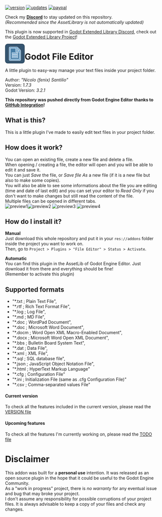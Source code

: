 [![version](https://img.shields.io/badge/plugin%20version-1.7.1-blue)](https://github.com/fenix-hub/godot-engine.file-editor)
[![updates](https://img.shields.io/badge/plugin%20updates-on%20discord-purple)](https://discord.gg/JNrcucg)
[![paypal](https://img.shields.io/badge/donations-PayPal-cyan)](https://paypal.me/NSantilio?locale.x=it_IT)

Check my **[Discord](https://discord.gg/KnJGY9S)** to stay updated on this repository.  
*(Recommended since the AssetLibrary is not automatically updated)*  

This plugin is now supported in [Godot Extended Library Discord](https://discord.gg/JNrcucg), check out the [Godot Extended Library Project](https://github.com/godot-extended-libraries)!

<img src="addons/file-editor/icon.png" width="64" height="64" align="left">

# Godot File Editor
A little plugin to easy-way manage your text files inside your project folder. 

Author: *"Nicolo (fenix) Santilio"*  
Version: *1.7.3*  
Godot Version: *3.2.1*  

**This repository was pushed directly from Godot Engine Editor thanks to [GitHub Integration](https://github.com/fenix-hub/godot-engine.github-integration)!**  

## What is this?
This is a little plugin I've made to easily edit text files in your project folder.  

## How does it work?
You can open an existing file, create a new file and delete a file.  
When opening / creating a file, the editor will open and you will be able to edit it and save it.  
You can just *Save* the file, or *Save file As* a new file (if it is a new file but also to make some copies).  
You will also be able to see some informations about the file you are editing (time and date of last edit) and you can set your editor to *Read Only* if you don't want to make changes but still read the content of the file.  
Multiple files can be opened in different tabs.  
![preview1](https://i.imgur.com/BbZzKzD.png)![preview2](https://i.imgur.com/asggk4f.png) ![preview3](https://i.imgur.com/omReRZr.png) ![preview4](https://i.imgur.com/d8pMJsE.png) 

## How do I install it?
**Manual**  
Just download this whole repository and put it in your `res://addons` folder inside the project you want to work on.  
Then, go to `Project > Plugins > "File Editor" > Status > Activate`.  

**Automatic**  
You can find this plugin in the AssetLib of Godot Engine Editor. Just download it from there and everything should be fine!  
(Remember to activate this plugin)  

## Supported formats
+ "*.txt ; Plain Text File", 
+ "*.rtf ; Rich Text Format File", 
+ "*.log ; Log File", 
+ "*.md ; MD File",
+ "*.doc ; WordPad Document",
+ "*.doc ; Microsoft Word Document",
+ "*.docm ; Word Open XML Macro-Enabled Document",
+ "*.docx ; Microsoft Word Open XML Document",
+ "*.bbs ; Bulletin Board System Text",
+ "*.dat ; Data File",
+ "*.xml ; XML File",
+ "*.sql ; SQL database file",
+ "*.json ; JavaScript Object Notation File",  
+ "*.html ; HyperText Markup Language"
+ "*.cfg ; Configuration File"
+ "*.ini ; Initialization File (same as .cfg Configuration File)"  
+ "*.csv ; Comma-separated values File"

#### Current version
To check all the features included in the current version, please read the [VERSION file](./VERSION.md)

#### Upcoming features
To check all the features I'm currently working on, please read the [TODO file](./TODO.md)

#  Disclaimer  
This addon was built for a **personal use** intention. It was released as an open source plugin in the hope that it could be useful to the Godot Engine Community.  
As a "work in progress" project, there is *no warranty* for any eventual issue and bug that may broke your project.  
I don't assume any responsibility for possible corruptions of your project files. It is always advisable to keep a copy of your files and check any changes.
